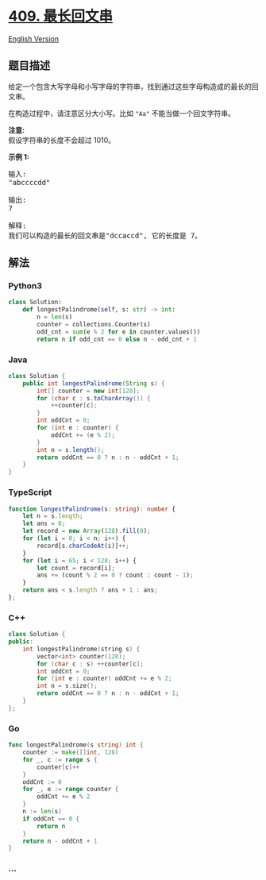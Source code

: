 # [409. 最长回文串](https://leetcode-cn.com/problems/longest-palindrome)

[English Version](/solution/0400-0499/0409.Longest%20Palindrome/README_EN.md)

## 题目描述

<!-- 这里写题目描述 -->

<p>给定一个包含大写字母和小写字母的字符串，找到通过这些字母构造成的最长的回文串。</p>

<p>在构造过程中，请注意区分大小写。比如&nbsp;<code>&quot;Aa&quot;</code>&nbsp;不能当做一个回文字符串。</p>

<p><strong>注意:</strong><br />
假设字符串的长度不会超过 1010。</p>

<p><strong>示例 1: </strong></p>

<pre>
输入:
&quot;abccccdd&quot;

输出:
7

解释:
我们可以构造的最长的回文串是&quot;dccaccd&quot;, 它的长度是 7。
</pre>


## 解法

<!-- 这里可写通用的实现逻辑 -->

<!-- tabs:start -->

### **Python3**

<!-- 这里可写当前语言的特殊实现逻辑 -->

```python
class Solution:
    def longestPalindrome(self, s: str) -> int:
        n = len(s)
        counter = collections.Counter(s)
        odd_cnt = sum(e % 2 for e in counter.values())
        return n if odd_cnt == 0 else n - odd_cnt + 1
```

### **Java**

<!-- 这里可写当前语言的特殊实现逻辑 -->

```java
class Solution {
    public int longestPalindrome(String s) {
        int[] counter = new int[128];
        for (char c : s.toCharArray()) {
            ++counter[c];
        }
        int oddCnt = 0;
        for (int e : counter) {
            oddCnt += (e % 2);
        }
        int n = s.length();
        return oddCnt == 0 ? n : n - oddCnt + 1;
    }
}
```

### **TypeScript**

```ts
function longestPalindrome(s: string): number {
    let n = s.length;
    let ans = 0;
    let record = new Array(128).fill(0);
    for (let i = 0; i < n; i++) {
        record[s.charCodeAt(i)]++;
    }
    for (let i = 65; i < 128; i++) {
        let count = record[i];
        ans += (count % 2 == 0 ? count : count - 1);
    }
    return ans < s.length ? ans + 1 : ans;
};
```

### **C++**

```cpp
class Solution {
public:
    int longestPalindrome(string s) {
        vector<int> counter(128);
        for (char c : s) ++counter[c];
        int oddCnt = 0;
        for (int e : counter) oddCnt += e % 2;
        int n = s.size();
        return oddCnt == 0 ? n : n - oddCnt + 1;
    }
};
```

### **Go**

```go
func longestPalindrome(s string) int {
	counter := make([]int, 128)
	for _, c := range s {
		counter[c]++
	}
	oddCnt := 0
	for _, e := range counter {
		oddCnt += e % 2
	}
	n := len(s)
	if oddCnt == 0 {
		return n
	}
	return n - oddCnt + 1
}
```

### **...**

```

```

<!-- tabs:end -->
